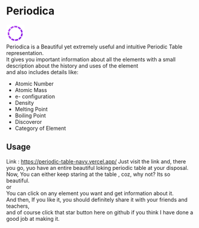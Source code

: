 # Periodica
<img src="icon.png"><br>
Periodica is a Beautiful yet extremely useful and intuitive Periodic Table representation.<br>
It gives you important information about all the elements with a small description about the history and uses of the element <br>
and also includes details like:
<ul>
<li>Atomic Number</li>
<li>Atomic Mass</li>
<li>e- configuration</li>
<li>Density</li>
<li>Melting Point</li>
<li>Boiling Point</li>
<li>Discoveror</li>
<li>Category of Element</li>
</ul>

## Usage
Link : https://periodic-table-navy.vercel.app/
Just visit the link and, there you go, yuo have an entire beautiful loking periodic table at your disposal. <br>
Now, You can either keep staring at the table , coz, why not? Its so beautiful.<br>
or <br>
You can click on any element you want and get information about it.<br>
And then, If you like it, you should definitely share it with your friends and teachers,<br>
and of course click that star button here on github if you think I have done a good job at making it.<br>



